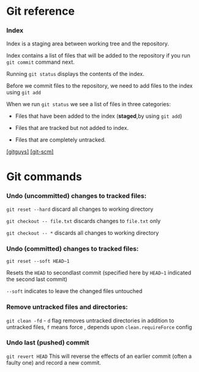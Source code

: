 Git reference
===

### Index
Index is a staging area between working tree and the repository.

Index contains a list of files that will be added to the repository if you run `git commit` command next.

Running `git status` displays the contents of the index.

Before we commit files to the repository, we need to add files to the index using `git add`

When we run `git status` we see a list of files in three categories:

* Files that have been added to the index (**staged**,by using `git add`)

* Files that are tracked but not added to index.

* Files that are completely untracked.

[[gitguys]](http://www.gitguys.com/topics/whats-the-deal-with-the-git-index/)
[[git-scm]](http://git-scm.com/book/en/Git-Basics-Recording-Changes-to-the-Repository)

Git commands
===

### Undo (uncommitted) changes to tracked files:
`git reset --hard` discard all changes to working directory

`git checkout -- file.txt` discards changes to `file.txt` only

`git checkout -- *` discards all changes to working directory

### Undo (committed) changes to tracked files:
`git reset --soft HEAD~1` 

Resets the `HEAD` to secondlast commit (specified here by `HEAD~1` indicated the second last commit)

`--soft` indicates to leave the changed files untouched

### Remove untracked files and directories:
`git clean -fd` - `d` flag removes untracked directories in addition to untracked files, `f` means force , depends upon `clean.requireForce` config


### Undo last (pushed) commit
`git revert HEAD` This will reverse the effects of an earlier commit (often a faulty one) and record a new commit.
